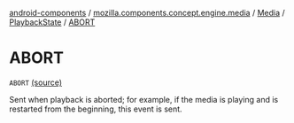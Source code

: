 [android-components](../../../index.md) / [mozilla.components.concept.engine.media](../../index.md) / [Media](../index.md) / [PlaybackState](index.md) / [ABORT](./-a-b-o-r-t.md)

# ABORT

`ABORT` [(source)](https://github.com/mozilla-mobile/android-components/blob/master/components/concept/engine/src/main/java/mozilla/components/concept/engine/media/Media.kt#L176)

Sent when playback is aborted; for example, if the media is playing and is restarted from the beginning,
this event is sent.

